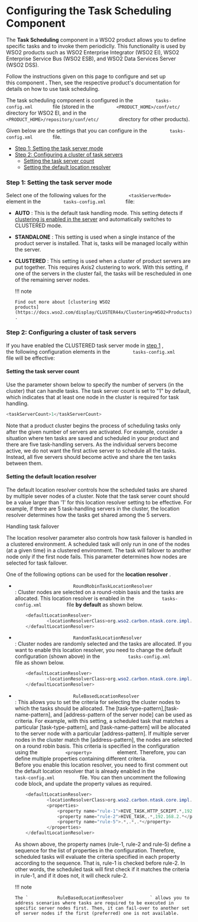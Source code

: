 # Configuring the Task Scheduling Component

The **Task Scheduling** component in a WSO2 product allows you to define
specific tasks and to invoke them periodiclly. This functionality is
used by WSO2 products such as WSO2 Enterprise Integrator (WSO2 EI), WSO2
Enterprise Service Bus (WSO2 ESB), and WSO2 Data Services Server (WSO2
DSS).

Follow the instructions given on this page to configure and set up
this component **.** Then, see the respective product's documentation
for details on how to use task scheduling.

The task scheduling component is configured in the
`         tasks-config.xml        ` file (stored in the
`         <PRODUCT_HOME>/conf/etc/        ` directory for WSO2 EI, and
in the `         <PRODUCT_HOME>/repository/conf/etc/        ` directory
for other products).

Given below are the settings that you can configure in the
`         tasks-config.xml        ` file.

-   [Step 1: Setting the task server
    mode](#ConfiguringtheTaskSchedulingComponent-Step1Step1:Settingthetaskservermode)
-   [Step 2: Configuring a cluster of task
    servers](#ConfiguringtheTaskSchedulingComponent-Step2:Configuringaclusteroftaskservers)
    -   [Setting the task server
        count](#ConfiguringtheTaskSchedulingComponent-tastk_server_countSettingthetaskservercount)
    -   [Setting the default location
        resolver](#ConfiguringtheTaskSchedulingComponent-Settingthedefaultlocationresolver)

### Step 1: Setting the task server mode

Select one of the following values for the
`         <taskServerMode>        ` element in the
`         tasks-config.xml        ` file:

-   **AUTO** : This is the default task handling mode. This setting
    detects if [clustering is enabled in the
    server](https://docs.wso2.com/display/CLUSTER44x/Clustering+WSO2+Products)
    and automatically switches to CLUSTERED mode.
-   **STANDALONE** : This setting is used when a single instance of the
    product server is installed. That is, tasks will be managed locally
    within the server.
-   **CLUSTERED** : This setting is used when a cluster of product
    servers are put together. This requires Axis2 clustering to
    work. With this setting, if one of the servers in the cluster fail,
    the tasks will be rescheduled in one of the remaining server
    nodes.  

    !!! note
    
        Find out more about [clustering WSO2
        products](https://docs.wso2.com/display/CLUSTER44x/Clustering+WSO2+Products)
        .
    

### Step 2: Configuring a cluster of task servers

If you have enabled the CLUSTERED task server mode in [step
1](#ConfiguringtheTaskSchedulingComponent-Step1) , the following
configuration elements in the `         tasks-config.xml        ` file
will be effective:

#### Setting the task server count

Use the parameter shown below to specify the number of servers (in the
cluster) that can handle tasks. The task server count is set to "1" by
default, which indicates that at least one node in the cluster is
required for task handling.

``` java
<taskServerCount>1</taskServerCount>
```

Note that a product cluster begins the process of scheduling tasks only
after the given number of servers are activated. For example, consider a
situation where ten tasks are saved and scheduled in your product and
there are five task-handling servers. As the individual servers become
active, we do not want the first active server to schedule all the
tasks. Instead, all five servers should become active and share the ten
tasks between them.

#### Setting the default location resolver

The default location resolver controls how the scheduled tasks are
shared by multiple sever nodes of a cluster. Note that the task server
count should be a value larger than '1' for this location resolver
setting to be effective. For example, if there are 5 task-handling
servers in the cluster, the location resolver determines how the tasks
get shared among the 5 servers.

Handling task failover

The location resolver parameter also controls how task failover is
handled in a clustered environment. A scheduled task will only run in
one of the nodes (at a given time) in a clustered environment. The task
will failover to another node only if the first node fails. This
parameter determines how nodes are selected for task failover.

One of the following options can be used for the **location resolver** .

-   `                       RoundRobinTaskLocationResolver                     `
    : Cluster nodes are selected on a round-robin basis and the tasks
    are allocated. This location resolver is enabled in the
    `           tasks-config.xml          ` file **by default** as shown
    below.

    ``` java
        <defaultLocationResolver>
                <locationResolverClass>org.wso2.carbon.ntask.core.impl.RoundRobinTaskLocationResolver</locationResolverClass>
        </defaultLocationResolver>
    ```

-   `                       RandomTaskLocationResolver                     `
    : Cluster nodes are randomly selected and the tasks are allocated.
    If you want to enable this location resolver, you need to change the
    default configuration (shown above) in the
    `           tasks-config.xml          ` file as shown below.

    ``` java
        <defaultLocationResolver>
                <locationResolverClass>org.wso2.carbon.ntask.core.impl.RandomTaskLocationResolver</locationResolverClass>
        </defaultLocationResolver>
    ```

-   `                       RuleBasedLocationResolver                     `
    : This allows you to set the criteria for selecting the cluster
    nodes to which the tasks should be allocated. The
    \[task-type-pattern\],\[task-name-pattern\], and \[address-pattern
    of the server node\] can be used as criteria. For example, with this
    setting, a scheduled task that matches a particular
    \[task-type-pattern\], and \[task-name-pattern\] will be allocated
    to the server node with a particular \[address-pattern\]. If
    multiple server nodes in the cluster match the \[address-pattern\],
    the nodes are selected on a round robin basis. This criteria is
    specified in the configuration using the
    `           <property>          ` element. Therefore, you can define
    multiple properties containing different criteria.  
    Before you enable this location resolver, you need to first comment
    out the default location resolver that is already enabled in the
    `           task-config.xml          ` file. You can then uncomment
    the following code block, and update the property values as
    required.

    ``` java
        <defaultLocationResolver>
                <locationResolverClass>org.wso2.carbon.ntask.core.impl.RuleBasedLocationResolver</locationResolverClass>
                <properties>
                    <property name="rule-1">HIVE_TASK,HTTP_SCRIPT.*,192.168.1.*</property>
                    <property name="rule-2">HIVE_TASK,.*,192.168.2.*</property>
                    <property name="rule-5">.*,.*,.*</property>
                </properties>
        </defaultLocationResolver>
    ```

    As shown above, the property names (rule-1, rule-2 and rule-5)
    define a sequence for the list of properties in the configuration.
    Therefore, scheduled tasks will evaluate the criteria specified in
    each property according to the sequence. That is, rule-1 is checked
    before rule-2. In other words, the scheduled task will first check
    if it matches the criteria in rule-1, and if it does not, it will
    check rule-2.

    !!! note
    
        The `           RuleBasedLocationResolver          ` allows you to
        address scenarios where tasks are required to be executed in
        specific server nodes first. Then, it can fail-over to another set
        of server nodes if the first (preferred) one is not available.
    
